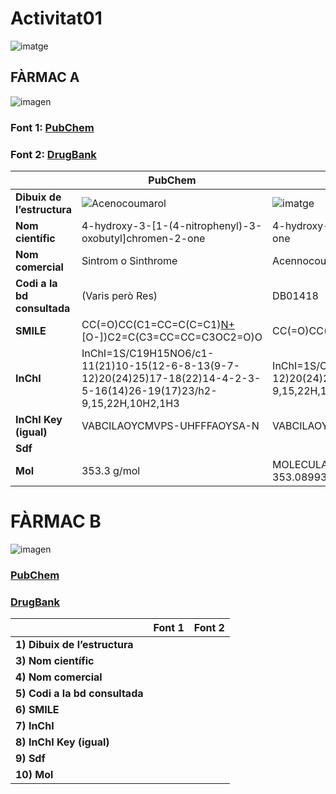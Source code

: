 # Activitat01
![imatge](https://github.com/mmonpeat/Python/assets/115364869/6318e3e3-a56a-4e8d-9c73-25a646e476dd)

## FÀRMAC A

![imagen](https://github.com/mmonpeat/Python/assets/115364869/efc2c536-681a-4077-8874-198f62d3c821) 

### Font 1: [PubChem](https://pubchem.ncbi.nlm.nih.gov/compound/54676537)

### Font 2: [DrugBank](https://go.drugbank.com/drugs/DB01418)


|                   | PubChem                                         | DrugBank                                       |
|-------------------|------------------------------------------------|----------------------------------------------|
| **Dibuix de l’estructura** | ![Acenocoumarol](https://github.com/mmonpeat/Python/assets/115364869/d8ecbc59-37db-4457-a611-3514649e6ad8) | ![imatge](https://github.com/mmonpeat/Python/assets/115364869/d7c1a720-b7b3-4f15-9ed4-f9cd1a80867c) |
| **Nom científic**          | 4-hydroxy-3-[1-(4-nitrophenyl)-3-oxobutyl]chromen-2-one | 4-hydroxy-3-[1-(4-nitrophenyl)-3-oxobutyl]-2H-chromen-2-one |
| **Nom comercial**          | Sintrom o Sinthrome | Acennocoumarol(no ho posa) |
| **Codi a la bd consultada**| (Varis però Res) | DB01418 |
| **SMILE**                  | CC(=O)CC(C1=CC=C(C=C1)[N+](=O)[O-])C2=C(C3=CC=CC=C3OC2=O)O | CC(=O)CC(C1=CC=C(C=C1)[N+]([O-])=O)C1=C(O)C2=CC=CC=C2OC1=O |
| **InChI**                  | InChI=1S/C19H15NO6/c1-11(21)10-15(12-6-8-13(9-7-12)20(24)25)17-18(22)14-4-2-3-5-16(14)26-19(17)23/h2-9,15,22H,10H2,1H3 | InChI=1S/C19H15NO6/c1-11(21)10-15(12-6-8-13(9-7-12)20(24)25)17-18(22)14-4-2-3-5-16(14)26-19(17)23/h2-9,15,22H,10H2,1H3 |
| **InChI Key (igual)**      | VABCILAOYCMVPS-UHFFFAOYSA-N | VABCILAOYCMVPS-UHFFFAOYSA-N |
| **Sdf**                    |  |  |
| **Mol**                   | 353.3 g/mol | MOLECULAR_WEIGHT: 353.3255 EXACT_MASS(Monoisotopic): 353.089937217 |


# FÀRMAC B

![imagen](https://github.com/mmonpeat/Python/assets/115364869/d8d40253-e29d-4410-90ac-f741ef7a8714)

### [PubChem]()

### [DrugBank]()

|                   | Font 1                                         | Font 2                                       |
|-------------------|------------------------------------------------|----------------------------------------------|
| **1) Dibuix de l’estructura** |  |  |
| **3) Nom científic**          |  |  |
| **4) Nom comercial**          |  |  |
| **5) Codi a la bd consultada**|  |  |
| **6) SMILE**                  |  |  |
| **7) InChI**                  |  |  |
| **8) InChI Key (igual)**      |  |  |
| **9) Sdf**                    |  |  |
| **10) Mol**                   |  |  |
